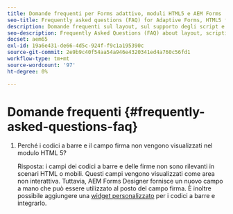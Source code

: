 ```yaml
---
title: Domande frequenti per Forms adattivo, moduli HTML5 e AEM Forms
seo-title: Frequently asked questions (FAQ) for Adaptive Forms, HTML5 forms, and AEM Forms
description: Domande frequenti sul layout, sul supporto degli script e sull’ambito di Adaptive Forms, HTML5 Forms e AEM Forms.
seo-description: Frequently Asked Questions (FAQ) about layout, scripting support, and scope of Adaptive Forms, HTML5 forms, and AEM Forms.
docset: aem65
exl-id: 19a6e431-de66-4d5c-924f-f9c1a195390c
source-git-commit: 2e9b9c40f54aa54a946e4320341ed4a760c56fd1
workflow-type: tm+mt
source-wordcount: '97'
ht-degree: 0%

---
```


# Domande frequenti {#frequently-asked-questions-faq}

1. Perché i codici a barre e il campo firma non vengono visualizzati nel modulo HTML 5?

   Risposta: i campi dei codici a barre e delle firme non sono rilevanti in scenari HTML o mobili. Questi campi vengono visualizzati come area non interattiva. Tuttavia, AEM Forms Designer fornisce un nuovo campo a mano che può essere utilizzato al posto del campo firma. È inoltre possibile aggiungere una [widget personalizzato](../../forms/using/custom-widgets.md) per i codici a barre e integrarlo.
